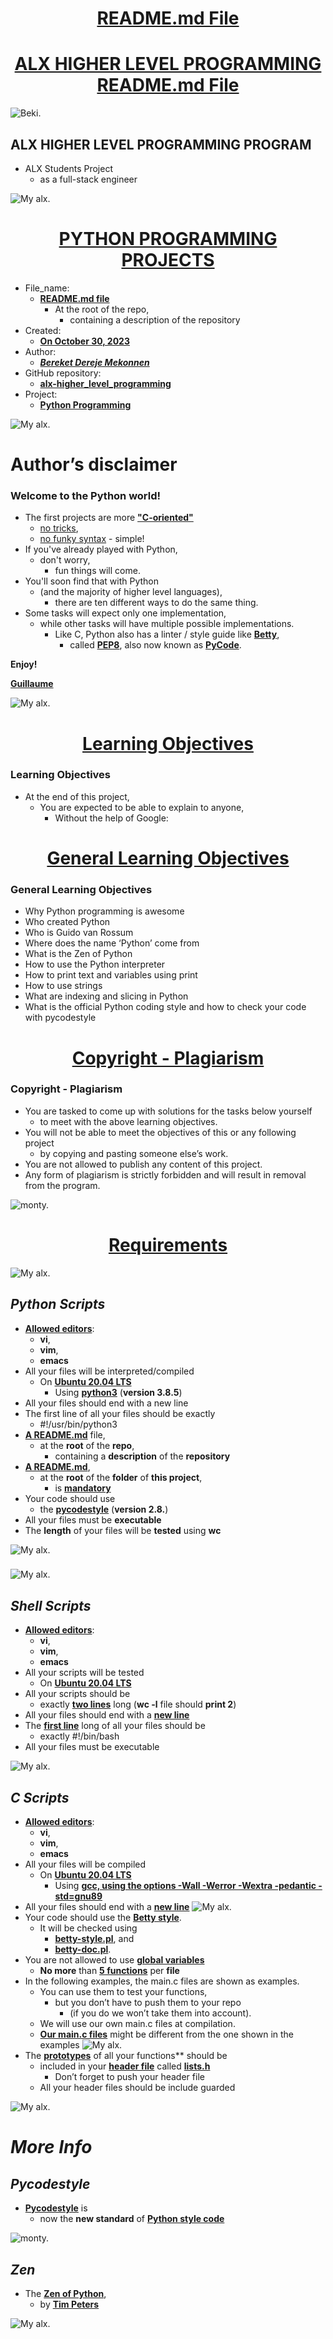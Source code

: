 <H1 align="center", height="1500"> <ins> README.md File </ins> </H1>
<H1 align="center"> <ins> ALX HIGHER LEVEL PROGRAMMING README.md File </ins> </H1>

![Beki.]( https://res.cloudinary.com/practicaldev/image/fetch/s--vsp8TPQo--/c_imagga_scale,f_auto,fl_progressive,h_420,q_auto,w_1000/https://dev-to-uploads.s3.amazonaws.com/uploads/articles/eqk9up4gzrgz8f7egozd.png)

## **ALX HIGHER LEVEL PROGRAMMING PROGRAM**
  * ALX Students Project
    * as a full-stack engineer

![My alx. ]( https://www.activestate.com/wp-content/uploads/2021/12/python-coding-mistakes.jpg)

<H1 align="center"> <ins> PYTHON PROGRAMMING PROJECTS</ins> </H1>

* File_name: 
    * <ins>**README.md file**</ins>
      * At the root of the repo,
        * containing a description of the repository
* Created:
    * <ins>**On October 30, 2023**</ins> 
* Author: 
  * <ins>***Bereket Dereje Mekonnen***</ins>
* GitHub repository: 
  * <ins>**alx-higher_level_programming**</ins>
* Project: 
  * <ins>**Python Programming**</ins>

![My alx. ]( https://miro.medium.com/v2/resize:fit:720/format:webp/0*pU8l4-u0s1flFQiU.png)

# Author’s disclaimer

### **Welcome to the Python world!**
  * The first projects are more <ins>**"C-oriented"**</ins>
    * <ins>no tricks</ins>,
    * <ins>no funky syntax</ins> - simple!
  * If you've already played with Python,
    * don't worry,
      * fun things will come.
  * You'll soon find that with Python
    * (and the majority of higher level languages),
      * there are ten different ways to do the same thing.
  * Some tasks will expect only one implementation,
    * while other tasks will have multiple possible implementations.
      * Like C, Python also has a linter / style guide like <ins>**Betty**</ins>,  
        * called <ins>**PEP8**</ins>, also now known as <ins>**PyCode**</ins>.

**Enjoy!**

**<ins>Guillaume**</ins>

![My alx. ]( https://miro.medium.com/v2/resize:fit:640/format:webp/1*YbbnH9bxCORtCyLxrF4OsQ.jpeg)

##

<h1 align="center"> <ins>Learning Objectives</ins> </h1>

### **Learning Objectives**
  * At the end of this project,
    * You are expected to be able to explain to anyone,
      * Without the help of Google:

#

<h1 align="center"> <ins>General Learning Objectives</ins> </h1>

### **General Learning Objectives**
  * Why Python programming is awesome
  * Who created Python
  * Who is Guido van Rossum
  * Where does the name ‘Python’ come from
  * What is the Zen of Python
  * How to use the Python interpreter
  * How to print text and variables using print
  * How to use strings
  * What are indexing and slicing in Python
  * What is the official Python coding style and how to check your code with pycodestyle

###

<h1 align="center"> <ins>Copyright - Plagiarism</ins> </h1>

### **Copyright - Plagiarism**
  * You are tasked to come up with solutions for the tasks below yourself 
    * to meet with the above learning objectives.
  * You will not be able to meet the objectives of this or any following project
    * by copying and pasting someone else’s work.
  * You are not allowed to publish any content of this project.
  * Any form of plagiarism is strictly forbidden and will result in removal from the program.


![monty.]( https://pythonweb.org/wp-content/uploads/2021/04/Programming-HD-Wallpapers-Python-And-Other-Coding-1024x576.jpg)

#

<h1 align="center"> <ins>Requirements</h1> </ins>

![My alx. ]( https://miro.medium.com/v2/resize:fit:640/format:webp/1*YbbnH9bxCORtCyLxrF4OsQ.jpeg)

## ***Python Scripts***
  * <ins>**Allowed editors**</ins>:
    * **vi**,
    * **vim**,
    * **emacs**
  * All your files will be interpreted/compiled
    * On <ins>**Ubuntu 20.04 LTS**</ins>
      * Using <ins>**python3**</ins> (**version 3.8.5**)
  * All your files should end with a new line
  * The first line of all your files should be exactly 
    * #!/usr/bin/python3
  * <ins>**A README.md**</ins> file,
    * at the **root** of the **repo**,
      * containing a **description** of the **repository**
  * <ins>**A README.md**</ins>,
    * at the **root** of the **folder** of **this project**, 
      * is <ins>**mandatory</ins>**
  * Your code should use 
    * the <ins>**pycodestyle</ins>** (**version 2.8.**)
  * All your files must be **executable**
  * The **length** of your files will be **tested** using **wc**

![My alx. ]( https://ciracollege.com/wp-content/uploads/2020/11/How-to-Learn-Python.jpg)

###

![My alx. ]( https://www.watelectronics.com/wp-content/uploads/different-programming-languages.png)

## ***Shell Scripts***
  * <ins>**Allowed editors**</ins>:
    * **vi**,
    * **vim**,
    * **emacs**
  * All your scripts will be tested
    * On <ins>**Ubuntu 20.04 LTS**</ins>
  * All your scripts should be 
    * exactly <ins>**two lines**</ins> long (**wc -l** file should **print 2**)
  * All your files should end with a <ins>**new line**</ins>
  * The <ins>**first line**</ins> long of all your files should be 
    * exactly #!/bin/bash
  * All your files must be executable

![My alx. ]( https://geek-university.com/wp-content/images/linux/example_script.jpg)

###

## ***C Scripts***
  * <ins>**Allowed editors**</ins>:
    * **vi**,
    * **vim**,
    * **emacs**
  * All your files will be compiled
    * On <ins>**Ubuntu 20.04 LTS**</ins>
      * Using <ins>**gcc, using the options -Wall -Werror -Wextra -pedantic -std=gnu89**</ins>
  * All your files should end with a <ins>**new line**</ins>
![My alx. ]( https://media.geeksforgeeks.org/wp-content/uploads/20210601225536/countword.png)
  * Your code should use the <ins>**Betty style**</ins>.
    * It will be checked using 
      * <ins>**betty-style.pl**</ins>, and 
      * <ins>**betty-doc.pl**</ins>.
  * You are not allowed to use <ins>**global variables**</ins>
    * **No more** than <ins>**5 functions**</ins> per **file**
  * In the following examples, the main.c files are shown as examples.
    * You can use them to test your functions,
      * but you don’t have to push them to your repo 
        * (if you do we won’t take them into account).
    * We will use our own main.c files at compilation.
    * <ins>**Our main.c files**</ins> might be different from the one shown in the examples
![My alx. ]( https://media.geeksforgeeks.org/wp-content/uploads/20210601230601/reverseFile.png)
  * The <ins>**prototypes**</ins> of all your functions**</ins> should be
    * included in your <ins>**header file**</ins> called <ins>**lists.h**</ins>
      * Don’t forget to push your header file
    * All your header files should be include guarded

![My alx. ]( https://media.geeksforgeeks.org/wp-content/uploads/20210601230654/Frequencyword.png)

###

# *More Info*

## ***Pycodestyle***
  * <ins>**Pycodestyle</ins>** is 
    * now the **new standard** of <ins>**Python style code</ins>**

![monty.]( https://img.freepik.com/premium-photo/seo-optimization-modern-tech-php-syntax-highlighted-writing-programming-functions-laptop-big-data-internet-things-trend_372999-537.jpg)

###

## ***Zen***
  * The <ins>**Zen of Python</ins>**,
    * by <ins>**Tim Peters</ins>**

![My alx. ]( https://miro.medium.com/v2/resize:fit:640/format:webp/1*YbbnH9bxCORtCyLxrF4OsQ.jpeg)

###
